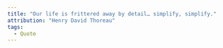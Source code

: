 ```yaml
---
title: "Our life is frittered away by detail… simplify, simplify."
attribution: "Henry David Thoreau"
tags:
  - Quote
---
```

